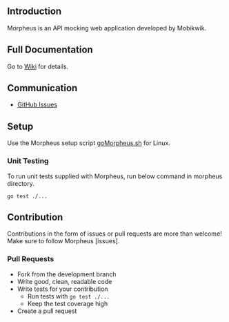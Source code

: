 
## Introduction

Morpheus is an API mocking web application developed by Mobikwik.

## Full Documentation

Go to [Wiki](https://github.com/Mobikwik/morpheus/wiki) for details.

## Communication

- [GitHub Issues](https://github.com/Mobikwik/morpheus/issues)

## Setup

Use the Morpheus setup script [goMorpheus.sh](https://github.com/Mobikwik/morpheus/blob/master/goMorpheus.sh) for Linux.

### Unit Testing

To run unit tests supplied with Morpheus, run below command in morpheus directory.

```
go test ./...
```

## Contribution
Contributions in the form of issues or pull requests are more than welcome! Make sure to follow Morpheus [issues].

### Pull Requests

- Fork from the development branch
- Write good, clean, readable code
- Write tests for your contribution
    + Run tests with `go test ./...`
    + Keep the test coverage high
- Create a pull request
